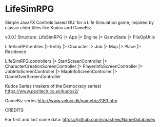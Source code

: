 # LifeSimRPG
Simple JavaFX Controls based GUI for a Life Simulation game, inspired by classic older titles like Kudos and GameBiz

v0.0.1 Structure:
  LifeSimRPG
  |> App
  |> Engine
  |> GameState
  |> FileOpUtils
      
  LifeSimRPG.entites
  |> Entity
      |> Character
      |> Job
      |> Map
      |> Place
            |> Residence
            
  LifeSimRPG.controllers
  |> StartScreenController
  |> CharacterCreationScreenController
  |> PlayerInfoScreenController
  |> JobInfoScreenController
  |> MapInfoScreenController
  |> GameOverScreenController

Kudos Series (makers of the Democracy series)
https://www.positech.co.uk/kudos2/
 
GameBiz series
http://www.veloci.dk/gamebiz/GB3.htm

CREDITS:

For first and last name data:
https://github.com/smashew/NameDatabases
